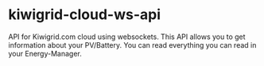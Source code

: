# kiwigrid-cloud-ws-api
API for Kiwigrid.com cloud using websockets. This API allows you to get information about your PV/Battery. You can read everything you can read in your Energy-Manager.
